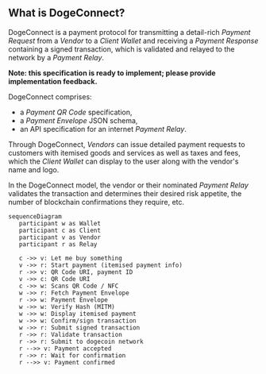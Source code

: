 ## What is DogeConnect?

DogeConnect is a payment protocol for transmitting a detail-rich _Payment Request_ from a
_Vendor_ to a _Client Wallet_ and receiving a _Payment Response_ containing a signed
transaction, which is validated and relayed to the network by a _Payment Relay_.

**Note: this specification is ready to implement; please provide implementation feedback.**

DogeConnect comprises:
* a _Payment QR Code_ specification,
* a _Payment Envelope_ JSON schema,
* an API specification for an internet _Payment Relay_.

Through DogeConnect,
_Vendors_ can issue detailed payment requests to customers with itemised goods and
services as well as taxes and fees, which the _Client Wallet_ can display to the user
along with the vendor's name and logo.

In the DogeConnect model, the vendor or their nominated _Payment Relay_ validates
the transaction and determines their desired risk appetite, the number of blockchain
confirmations they require, etc.

```mermaid
sequenceDiagram
   participant w as Wallet
   participant c as Client
   participant v as Vendor
   participant r as Relay

   c ->> v: Let me buy something
   v ->> r: Start payment (itemised payment info)
   r ->> v: QR Code URI, payment ID
   v ->> c: QR Code URI
   c ->> w: Scans QR Code / NFC
   w ->> r: Fetch Payment Envelope
   r ->> w: Payment Envelope
   w ->> w: Verify Hash (MITM)
   w ->> w: Display itemised payment
   w ->> w: Confirm/sign transaction
   w ->> r: Submit signed transaction
   r ->> r: Validate transaction
   r ->> r: Submit to dogecoin network
   r -->> v: Payment accepted
   r ->> r: Wait for confirmation
   r -->> v: Payment confirmed
```
